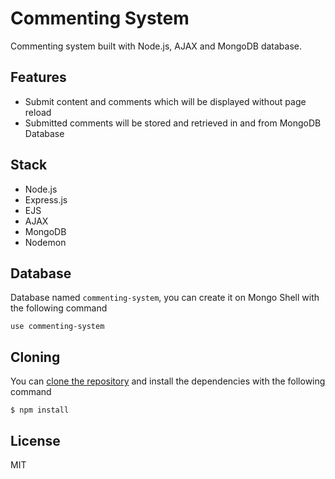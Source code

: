 # Commenting System

Commenting system built with Node.js, AJAX and MongoDB database.

## Features

- Submit content and comments which will be displayed without page reload
- Submitted comments will be stored and retrieved in and from MongoDB Database


## Stack

- Node.js
- Express.js
- EJS
- AJAX
- MongoDB
- Nodemon

## Database 

Database named `commenting-system`, you can create it on Mongo Shell with the following command 

```
use commenting-system

```

## Cloning

You can [clone the repository](https://docs.github.com/en/repositories/creating-and-managing-repositories/cloning-a-repository) and install the dependencies with the following command

```
$ npm install

```
## License

MIT
